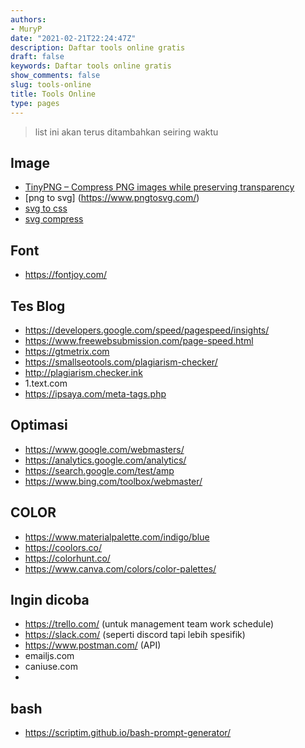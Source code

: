 ```yaml
---
authors:
- MuryP
date: "2021-02-21T22:24:47Z"
description: Daftar tools online gratis
draft: false
keywords: Daftar tools online gratis
show_comments: false
slug: tools-online
title: Tools Online
type: pages
---
```

 
> list ini akan terus ditambahkan seiring waktu

## Image
- [TinyPNG – Compress PNG images while preserving transparency](https://tinypng.com/)
- [png to svg] (https://www.pngtosvg.com/)
- [svg to css](https://yoksel.github.io/url-encoder/)
- [svg compress](https://jakearchibald.github.io/svgomg/)

## Font
- https://fontjoy.com/


## Tes Blog
- https://developers.google.com/speed/pagespeed/insights/
- https://www.freewebsubmission.com/page-speed.html
- https://gtmetrix.com
- https://smallseotools.com/plagiarism-checker/
- http://plagiarism.checker.ink 
- 1.text.com 
- https://ipsaya.com/meta-tags.php


## Optimasi
- https://www.google.com/webmasters/
- https://analytics.google.com/analytics/
- https://search.google.com/test/amp
- https://www.bing.com/toolbox/webmaster/


## COLOR
- https://www.materialpalette.com/indigo/blue
- https://coolors.co/
- https://colorhunt.co/
- https://www.canva.com/colors/color-palettes/


## Ingin dicoba 
- https://trello.com/ (untuk management team work schedule)
- https://slack.com/ (seperti discord tapi lebih spesifik)
- https://www.postman.com/ (API) 
- emailjs.com 
- caniuse.com 
- 

## bash
- https://scriptim.github.io/bash-prompt-generator/